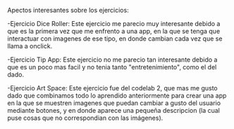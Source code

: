Apectos interesantes sobre los ejercicios:

-Ejercicio Dice Roller: Este ejercicio me parecio muy interesante debido a que es la primera vez que me enfrento a una app, en la que se tenga que interactuar con 
imagenes de ese tipo, en donde cambian cada vez que se llama a onclick.

-Ejercicio Tip App: Este ejercicio no me parecio tan interesante debido a que es un poco mas facil y no tenia tanto "entretenimiento", como el del dado.

-Ejercicio Art Space: Este ejercicio fue del codelab 2, que mas me gusto dado que combinamos todo lo aprendido anteriormente para crear una app en la que 
se muestren imagenes que puedan cambiar a gusto del usuario mediante botones, y en donde aparece una pequeña descripcion (la cual puse cosas que no correspondian con 
las imágenes).
